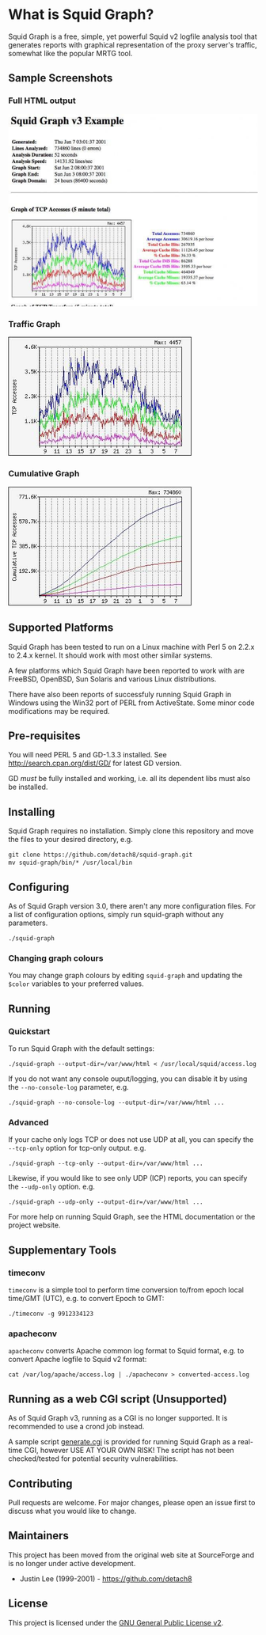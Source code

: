# What is Squid Graph?

Squid Graph is a free, simple, yet powerful Squid v2 logfile analysis
tool that generates reports with graphical representation of the proxy
server's traffic, somewhat like the popular MRTG tool.

## Sample Screenshots

### Full HTML output

![Sample Screenshot](samples/sample1.jpg)

### Traffic Graph

![Traffic Graph](samples/sample2.jpg)

### Cumulative Graph

![Cumulative Graph](samples/sample3.jpg)

## Supported Platforms

Squid Graph has been tested to run on a Linux machine with Perl 5 on
2.2.x to 2.4.x kernel. It should work with most other similar systems.

A few platforms which Squid Graph have been reported to work with are
FreeBSD, OpenBSD, Sun Solaris and various Linux distributions.

There have also been reports of successfuly running Squid Graph in
Windows using the Win32 port of PERL from ActiveState. Some minor code
modifications may be required.

## Pre-requisites

You will need PERL 5 and GD-1.3.3 installed. See
http://search.cpan.org/dist/GD/ for latest GD version.

GD _must_ be fully installed and working, i.e. all its dependent libs must
also be installed.

## Installing

Squid Graph requires no installation. Simply clone this repository and
move the files to your desired directory, e.g.

    git clone https://github.com/detach8/squid-graph.git
    mv squid-graph/bin/* /usr/local/bin

## Configuring

As of Squid Graph version 3.0, there aren't any more configuration files.
For a list of configuration options, simply run squid-graph without any parameters.

    ./squid-graph

### Changing graph colours

You may change graph colours by editing `squid-graph` and updating the
`$color` variables to your preferred values.

## Running

### Quickstart

To run Squid Graph with the default settings:

    ./squid-graph --output-dir=/var/www/html < /usr/local/squid/access.log

If you do not want any console ouput/logging, you can disable it by using
the `--no-console-log` parameter, e.g.

    ./squid-graph --no-console-log --output-dir=/var/www/html ...

### Advanced

If your cache only logs TCP or does not use UDP at all, you can specify
the `--tcp-only` option for tcp-only output. e.g.

    ./squid-graph --tcp-only --output-dir=/var/www/html ...

Likewise, if you would like to see only UDP (ICP) reports, you can specify
the `--udp-only` option. e.g.

    ./squid-graph --udp-only --output-dir=/var/www/html ...

For more help on running Squid Graph, see the HTML documentation or
the project website.

## Supplementary Tools

### timeconv

`timeconv` is a simple tool to perform time conversion to/from epoch
local time/GMT (UTC), e.g. to convert Epoch to GMT:

    ./timeconv -g 9912334123

### apacheconv

`apacheconv` converts Apache common log format to Squid format, e.g.
to convert Apache logfile to Squid v2 format:

    cat /var/log/apache/access.log | ./apacheconv > converted-access.log

## Running as a web CGI script (Unsupported)

As of Squid Graph v3, running as a CGI is no longer supported. It is
recommended to use a crond job instead.

A sample script [generate.cgi](cgi-bin/generate.cgi) is provided for
running Squid Graph as a real-time CGI, however USE AT YOUR OWN RISK!
The script has not been checked/tested for potential security
vulnerabilities.

## Contributing

Pull requests are welcome. For major changes, please open an issue first to discuss what you would like to change.

## Maintainers

This project has been moved from the original web site at SourceForge
and is no longer under active development.

* Justin Lee (1999-2001) - https://github.com/detach8

## License

This project is licensed under the [GNU General Public License v2](LICENSE).
